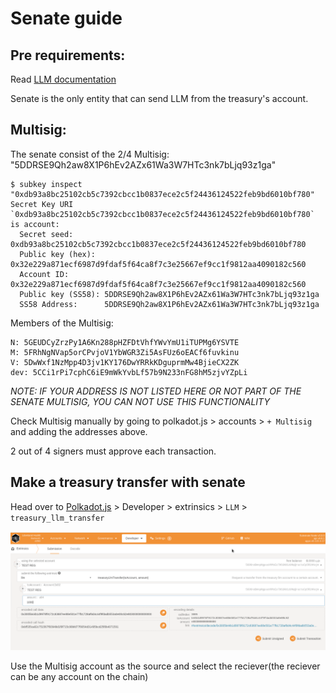# Senate guide  

## Pre requirements:  
Read [LLM documentation](https://github.com/liberland/liberland_substrate/blob/main/frame/llm/Readme.md)   

Senate is the only entity that can send LLM from the treasury's account.

## Multisig:  
The senate consist of the 2/4 Multisig: "5DDRSE9Qh2aw8X1P6hEv2AZx61Wa3W7HTc3nk7bLjq93z1ga"    

```
$ subkey inspect "0xdb93a8bc25102cb5c7392cbcc1b0837ece2c5f24436124522feb9bd6010bf780"   
Secret Key URI `0xdb93a8bc25102cb5c7392cbcc1b0837ece2c5f24436124522feb9bd6010bf780` is account:
  Secret seed:       0xdb93a8bc25102cb5c7392cbcc1b0837ece2c5f24436124522feb9bd6010bf780
  Public key (hex):  0x32e229a871ecf6987d9fdaf5f64ca8f7c3e25667ef9cc1f9812aa4090182c560
  Account ID:        0x32e229a871ecf6987d9fdaf5f64ca8f7c3e25667ef9cc1f9812aa4090182c560
  Public key (SS58): 5DDRSE9Qh2aw8X1P6hEv2AZx61Wa3W7HTc3nk7bLjq93z1ga
  SS58 Address:      5DDRSE9Qh2aw8X1P6hEv2AZx61Wa3W7HTc3nk7bLjq93z1ga
```

Members of the Multisig:
```
N: 5GEUDCyZrzPy1A6Kn288pHZFDtVhfYWvYmU1iTUPMg6YSVTE
M: 5FRhNgNVap5orCPvjoV1YbWGR3Zi5AsFUz6oEACf6fuvkinu
V: 5DwWxf1NzMpp4D3jv1KY176DwYRRkKDguprmMw4BjieCX2ZK
dev: 5CCi1rPi7cphC6iE9mWkYvbLf57b9N233nFG8hM5zjvYZpLi
```

*NOTE: IF YOUR ADDRESS IS NOT LISTED HERE OR NOT PART OF THE SENATE MULTISIG, YOU CAN NOT USE THIS FUNCTIONALITY*

Check Multisig manually by going to polkadot.js > accounts > `+ Multisig` and adding the addresses above.  

2 out of 4 signers must approve each transaction.  


## Make a treasury transfer with senate   
Head over to [Polkadot.js](https://polkadot.js.org/apps/?rpc=wss%3A%2F%2Fl2.laissez-faire.trade#/explorer) > Developer > extrinsics > `LLM` > `treasury_llm_transfer`

![treasury_trans_llm.png](treasury_trans_llm.png)    

Use the Multisig account as the source and select the reciever(the reciever can be any account on the chain)

 
